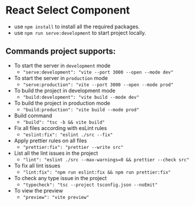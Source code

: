 # React Select Component

- use `npm install` to install all the required packages.
- use `npm run serve:development` to start project locally.

 ## Commands project supports:

  - To start the server in `development` mode
    - `"serve:development": "vite --port 3000 --open --mode dev"`
  - To start the server in `production` mode
    - `"serve:production": "vite --port 3000 --open --mode prod"`
  - To build the project in development mode
    - `"build:development": "vite build --mode dev"`
  - To build the project in production mode
    - `"build:production": "vite build --mode prod"`
  - Build command
    - `"build": "tsc -b && vite build"`
  - Fix all files according with esLint rules
    - `"eslint:fix": "eslint ./src --fix"`
  - Apply prettier rules on all files
    - `"prettier:fix": "prettier --write src"`
  - List all the lint issues in the project
    - `"lint": "eslint ./src --max-warnings=0 && prettier --check src"`
  - To fix all lint issues
    - `"lint:fix": "npm run eslint:fix && npm run prettier:fix"`
  - To check any type issue in the project
    - `"typecheck": "tsc --project tsconfig.json --noEmit"`
  - To view the preview
    - `"preview": "vite preview"`
